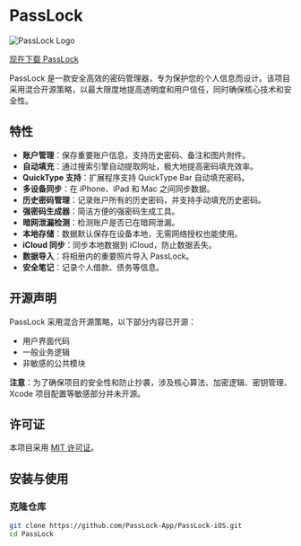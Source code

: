 # PassLock

![PassLock Logo](https://is1-ssl.mzstatic.com/image/thumb/Purple221/v4/71/22/34/712234a9-7089-a1fc-841b-594cd98b0c15/AppIcon-0-0-1x_U007epad-0-0-85-220.png/512x512bb.jpg)

[现在下载 PassLock](https://apps.apple.com/app/id1669178334)

PassLock 是一款安全高效的密码管理器，专为保护您的个人信息而设计。该项目采用混合开源策略，以最大限度地提高透明度和用户信任，同时确保核心技术和安全性。

## 特性

- **账户管理**：保存重要账户信息，支持历史密码、备注和图片附件。
- **自动填充**：通过搜索引擎自动提取网址，极大地提高密码填充效率。
- **QuickType 支持**：扩展程序支持 QuickType Bar 自动填充密码。
- **多设备同步**：在 iPhone、iPad 和 Mac 之间同步数据。
- **历史密码管理**：记录账户所有的历史密码，并支持手动填充历史密码。
- **强密码生成器**：简洁方便的强密码生成工具。
- **暗网泄漏检测**：检测账户是否已在暗网泄漏。
- **本地存储**：数据默认保存在设备本地，无需网络授权也能使用。
- **iCloud 同步**：同步本地数据到 iCloud，防止数据丢失。
- **数据导入**：将相册内的重要照片导入 PassLock。
- **安全笔记**：记录个人借款、债务等信息。

## 开源声明

PassLock 采用混合开源策略，以下部分内容已开源：

- 用户界面代码
- 一般业务逻辑
- 非敏感的公共模块

**注意**：为了确保项目的安全性和防止抄袭，涉及核心算法、加密逻辑、密钥管理、Xcode 项目配置等敏感部分并未开源。

## 许可证

本项目采用 [MIT 许可证](./LICENSE)。

## 安装与使用

### 克隆仓库

```bash
git clone https://github.com/PassLock-App/PassLock-iOS.git
cd PassLock
